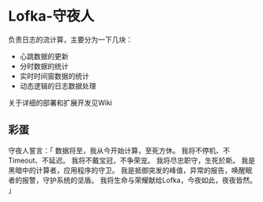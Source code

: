# Lofka-守夜人

负责日志的流计算，主要分为一下几块：

- 心跳数据的更新
- 分时数据的统计
- 实时时间窗数据的统计
- 动态逻辑的日志数据处理

关于详细的部署和扩展开发见Wiki


## 彩蛋
守夜人誓言：「
数据将至，我从今开始计算，至死方休。
我将不停机、不Timeout、不延迟。
我将不戴宝冠，不争荣宠。
我将尽忠职守，生死於斯。
我是黑暗中的计算者，应用程序的守卫。
我是抵御突发的峰值，异常的报告，唤醒眠者的报警，守护系统的坚盾。
我将生命与荣耀献给Lofka，今夜如此，夜夜皆然。
」 